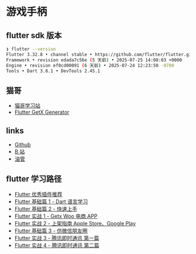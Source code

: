 # 游戏手柄

## flutter sdk 版本

```sh
❯ flutter --version
Flutter 3.32.8 • channel stable • https://github.com/flutter/flutter.git
Framework • revision edada7c56e (5 天前) • 2025-07-25 14:08:03 +0000
Engine • revision ef0cd00091 (6 天前) • 2025-07-24 12:23:50 -0700
Tools • Dart 3.8.1 • DevTools 2.45.1
```

## 猫哥

- [猫哥学习站](https://ducafecat.com/)
- [Flutter GetX Generator](https://marketplace.visualstudio.com/items?itemName=ducafecat.getx-template)

## links

- [Github](https://github.com/ducafecat)
- [B 站](https://space.bilibili.com/404904528)
- [油管](https://www.youtube.com/@ducafecat)

## flutter 学习路径

- [Flutter 优秀插件推荐](https://flutter.ducafecat.com)
- [Flutter 基础篇 1 - Dart 语言学习](https://ducafecat.com/course/dart-learn)
- [Flutter 基础篇 2 - 快速上手](https://ducafecat.com/course/flutter-quickstart-learn)
- [Flutter 实战 1 - Getx Woo 电商 APP](https://ducafecat.com/course/flutter-woo-2025)
- [Flutter 实战 2 - 上架指南 Apple Store、Google Play](https://ducafecat.com/course/flutter-upload-apple-google)
- [Flutter 基础篇 3 - 仿微信朋友圈](https://ducafecat.com/course/flutter-wechat)
- [Flutter 实战 3 - 腾讯即时通讯 第一篇](https://ducafecat.com/course/flutter-tim)
- [Flutter 实战 4 - 腾讯即时通讯 第二篇](https://ducafecat.com/course/flutter-tim-s2)
